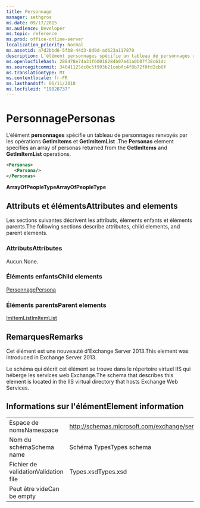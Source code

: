 ```yaml
---
title: Personnage
manager: sethgros
ms.date: 09/17/2015
ms.audience: Developer
ms.topic: reference
ms.prod: office-online-server
localization_priority: Normal
ms.assetid: a7d2bbd6-5fb8-44d3-8d0d-ad623a117870
description: L’élément personnages spécifie un tableau de personnages renvoyés par les opérations GetImItems et GetImItemList.
ms.openlocfilehash: 288478e74a31f60018284b07e41a0b07f38c61dc
ms.sourcegitcommit: 34041125dc8c5f993b21cebfc4f8b72f0fd2cb6f
ms.translationtype: MT
ms.contentlocale: fr-FR
ms.lasthandoff: 06/11/2018
ms.locfileid: "19828737"
---
```

# <a name="personas"></a><span data-ttu-id="aa985-103">Personnage</span><span class="sxs-lookup"><span data-stu-id="aa985-103">Personas</span></span>

<span data-ttu-id="aa985-104">L’élément **personnages** spécifie un tableau de personnages renvoyés par les opérations **GetImItems** et **GetImItemList** .</span><span class="sxs-lookup"><span data-stu-id="aa985-104">The **Personas** element specifies an array of personas returned from the **GetImItems** and **GetImItemList** operations.</span></span> 
  
```XML
<Personas>
   <Persona/>
</Personas>
```

 <span data-ttu-id="aa985-105">**ArrayOfPeopleType**</span><span class="sxs-lookup"><span data-stu-id="aa985-105">**ArrayOfPeopleType**</span></span>
## <a name="attributes-and-elements"></a><span data-ttu-id="aa985-106">Attributs et éléments</span><span class="sxs-lookup"><span data-stu-id="aa985-106">Attributes and elements</span></span>

<span data-ttu-id="aa985-107">Les sections suivantes décrivent les attributs, éléments enfants et éléments parents.</span><span class="sxs-lookup"><span data-stu-id="aa985-107">The following sections describe attributes, child elements, and parent elements.</span></span>
  
### <a name="attributes"></a><span data-ttu-id="aa985-108">Attributs</span><span class="sxs-lookup"><span data-stu-id="aa985-108">Attributes</span></span>

<span data-ttu-id="aa985-109">Aucun.</span><span class="sxs-lookup"><span data-stu-id="aa985-109">None.</span></span>
  
### <a name="child-elements"></a><span data-ttu-id="aa985-110">Éléments enfants</span><span class="sxs-lookup"><span data-stu-id="aa985-110">Child elements</span></span>

[<span data-ttu-id="aa985-111">Personnage</span><span class="sxs-lookup"><span data-stu-id="aa985-111">Persona</span></span>](persona.md)
  
### <a name="parent-elements"></a><span data-ttu-id="aa985-112">Éléments parents</span><span class="sxs-lookup"><span data-stu-id="aa985-112">Parent elements</span></span>

[<span data-ttu-id="aa985-113">ImItemList</span><span class="sxs-lookup"><span data-stu-id="aa985-113">ImItemList</span></span>](imitemlist.md)
  
## <a name="remarks"></a><span data-ttu-id="aa985-114">Remarques</span><span class="sxs-lookup"><span data-stu-id="aa985-114">Remarks</span></span>

<span data-ttu-id="aa985-115">Cet élément est une nouveauté d'Exchange Server 2013.</span><span class="sxs-lookup"><span data-stu-id="aa985-115">This element was introduced in Exchange Server 2013.</span></span>
  
<span data-ttu-id="aa985-116">Le schéma qui décrit cet élément se trouve dans le répertoire virtuel IIS qui héberge les services web Exchange.</span><span class="sxs-lookup"><span data-stu-id="aa985-116">The schema that describes this element is located in the IIS virtual directory that hosts Exchange Web Services.</span></span>
  
## <a name="element-information"></a><span data-ttu-id="aa985-117">Informations sur l'élément</span><span class="sxs-lookup"><span data-stu-id="aa985-117">Element information</span></span>

|||
|:-----|:-----|
|<span data-ttu-id="aa985-118">Espace de noms</span><span class="sxs-lookup"><span data-stu-id="aa985-118">Namespace</span></span>  <br/> |http://schemas.microsoft.com/exchange/services/2006/types  <br/> |
|<span data-ttu-id="aa985-119">Nom du schéma</span><span class="sxs-lookup"><span data-stu-id="aa985-119">Schema name</span></span>  <br/> |<span data-ttu-id="aa985-120">Schéma Types</span><span class="sxs-lookup"><span data-stu-id="aa985-120">Types schema</span></span>  <br/> |
|<span data-ttu-id="aa985-121">Fichier de validation</span><span class="sxs-lookup"><span data-stu-id="aa985-121">Validation file</span></span>  <br/> |<span data-ttu-id="aa985-122">Types.xsd</span><span class="sxs-lookup"><span data-stu-id="aa985-122">Types.xsd</span></span>  <br/> |
|<span data-ttu-id="aa985-123">Peut être vide</span><span class="sxs-lookup"><span data-stu-id="aa985-123">Can be empty</span></span>  <br/> ||
   

